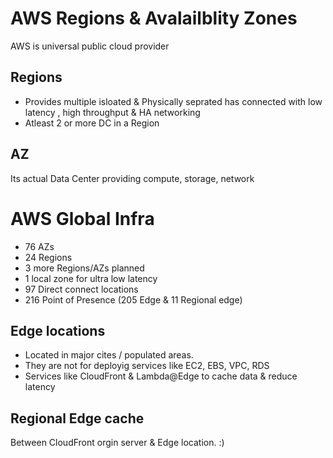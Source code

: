 # AWS Regions & Avalailblity Zones
AWS is universal public cloud provider 

## Regions
- Provides multiple isloated & Physically seprated has connected with low latency , high throughput & HA networking
- Atleast 2 or more DC in a Region


## AZ
Its actual Data Center providing compute, storage, network

# AWS Global Infra
- 76 AZs 
- 24 Regions 
- 3 more Regions/AZs planned
- 1 local zone for ultra low latency
- 97 Direct connect locations
- 216 Point of Presence (205 Edge & 11 Regional edge)

## Edge locations
- Located in major cites / populated areas.
- They are not for deployig services like EC2, EBS, VPC, RDS
- Services like CloudFront & Lambda@Edge to cache data & reduce latency

## Regional Edge cache
Between CloudFront orgin server & Edge location. :)
